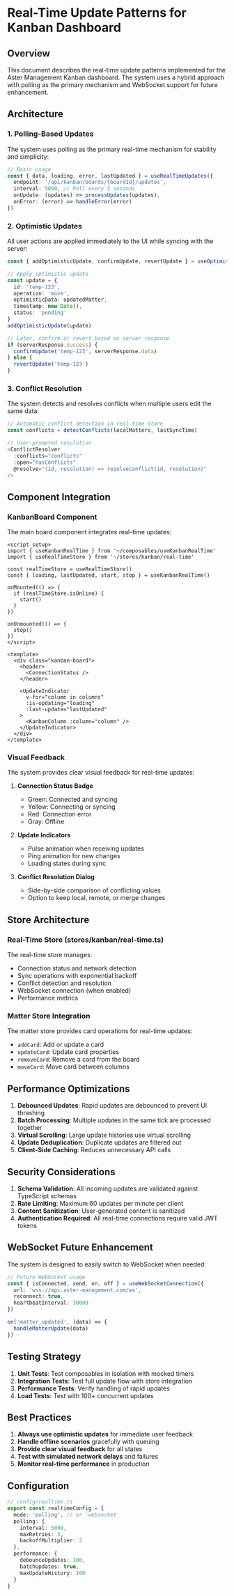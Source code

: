 # Real-Time Update Patterns for Kanban Dashboard

## Overview

This document describes the real-time update patterns implemented for the Aster Management Kanban dashboard. The system uses a hybrid approach with polling as the primary mechanism and WebSocket support for future enhancement.

## Architecture

### 1. Polling-Based Updates

The system uses polling as the primary real-time mechanism for stability and simplicity:

```typescript
// Basic usage
const { data, loading, error, lastUpdated } = useRealTimeUpdates({
  endpoint: '/api/kanban/boards/{boardId}/updates',
  interval: 5000, // Poll every 5 seconds
  onUpdate: (updates) => processUpdates(updates),
  onError: (error) => handleError(error)
})
```

### 2. Optimistic Updates

All user actions are applied immediately to the UI while syncing with the server:

```typescript
const { addOptimisticUpdate, confirmUpdate, revertUpdate } = useOptimisticUpdates<Matter>()

// Apply optimistic update
const update = {
  id: 'temp-123',
  operation: 'move',
  optimisticData: updatedMatter,
  timestamp: new Date(),
  status: 'pending'
}
addOptimisticUpdate(update)

// Later, confirm or revert based on server response
if (serverResponse.success) {
  confirmUpdate('temp-123', serverResponse.data)
} else {
  revertUpdate('temp-123')
}
```

### 3. Conflict Resolution

The system detects and resolves conflicts when multiple users edit the same data:

```typescript
// Automatic conflict detection in real-time store
const conflicts = detectConflicts(localMatters, lastSyncTime)

// User-prompted resolution
<ConflictResolver 
  :conflicts="conflicts"
  :open="hasConflicts"
  @resolve="(id, resolution) => resolveConflict(id, resolution)"
/>
```

## Component Integration

### KanbanBoard Component

The main board component integrates real-time updates:

```vue
<script setup>
import { useKanbanRealTime } from '~/composables/useKanbanRealTime'
import { useRealTimeStore } from '~/stores/kanban/real-time'

const realTimeStore = useRealTimeStore()
const { loading, lastUpdated, start, stop } = useKanbanRealTime()

onMounted(() => {
  if (realTimeStore.isOnline) {
    start()
  }
})

onUnmounted(() => {
  stop()
})
</script>

<template>
  <div class="kanban-board">
    <header>
      <ConnectionStatus />
    </header>
    
    <UpdateIndicator 
      v-for="column in columns"
      :is-updating="loading"
      :last-update="lastUpdated"
    >
      <KanbanColumn :column="column" />
    </UpdateIndicator>
  </div>
</template>
```

### Visual Feedback

The system provides clear visual feedback for real-time updates:

1. **Connection Status Badge**
   - Green: Connected and syncing
   - Yellow: Connecting or syncing
   - Red: Connection error
   - Gray: Offline

2. **Update Indicators**
   - Pulse animation when receiving updates
   - Ping animation for new changes
   - Loading states during sync

3. **Conflict Resolution Dialog**
   - Side-by-side comparison of conflicting values
   - Option to keep local, remote, or merge changes

## Store Architecture

### Real-Time Store (stores/kanban/real-time.ts)

The real-time store manages:
- Connection status and network detection
- Sync operations with exponential backoff
- Conflict detection and resolution
- WebSocket connection (when enabled)
- Performance metrics

### Matter Store Integration

The matter store provides card operations for real-time updates:
- `addCard`: Add or update a card
- `updateCard`: Update card properties
- `removeCard`: Remove a card from the board
- `moveCard`: Move card between columns

## Performance Optimizations

1. **Debounced Updates**: Rapid updates are debounced to prevent UI thrashing
2. **Batch Processing**: Multiple updates in the same tick are processed together
3. **Virtual Scrolling**: Large update histories use virtual scrolling
4. **Update Deduplication**: Duplicate updates are filtered out
5. **Client-Side Caching**: Reduces unnecessary API calls

## Security Considerations

1. **Schema Validation**: All incoming updates are validated against TypeScript schemas
2. **Rate Limiting**: Maximum 60 updates per minute per client
3. **Content Sanitization**: User-generated content is sanitized
4. **Authentication Required**: All real-time connections require valid JWT tokens

## WebSocket Future Enhancement

The system is designed to easily switch to WebSocket when needed:

```typescript
// Future WebSocket usage
const { isConnected, send, on, off } = useWebSocketConnection({
  url: 'wss://api.aster-management.com/ws',
  reconnect: true,
  heartbeatInterval: 30000
})

on('matter_updated', (data) => {
  handleMatterUpdate(data)
})
```

## Testing Strategy

1. **Unit Tests**: Test composables in isolation with mocked timers
2. **Integration Tests**: Test full update flow with store integration
3. **Performance Tests**: Verify handling of rapid updates
4. **Load Tests**: Test with 100+ concurrent updates

## Best Practices

1. **Always use optimistic updates** for immediate user feedback
2. **Handle offline scenarios** gracefully with queuing
3. **Provide clear visual feedback** for all states
4. **Test with simulated network delays** and failures
5. **Monitor real-time performance** in production

## Configuration

```typescript
// config/realtime.ts
export const realtimeConfig = {
  mode: 'polling', // or 'websocket'
  polling: {
    interval: 5000,
    maxRetries: 3,
    backoffMultiplier: 2
  },
  performance: {
    debounceUpdates: 100,
    batchUpdates: true,
    maxUpdateHistory: 100
  }
}
```